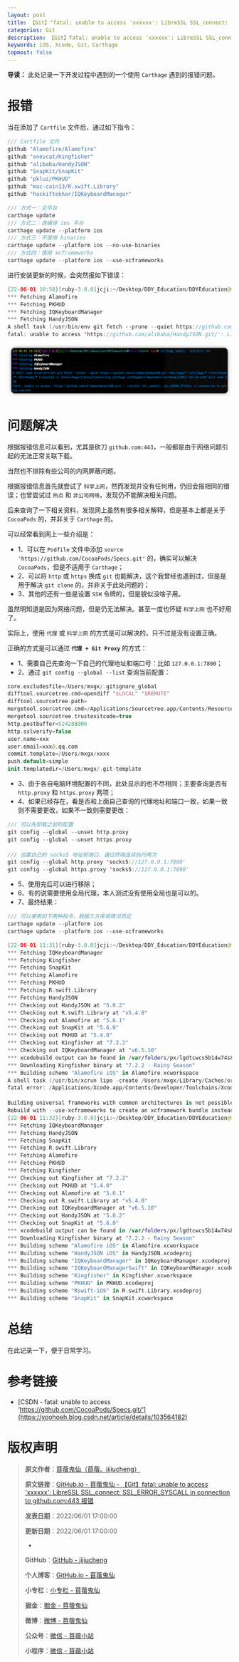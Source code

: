 ```yaml
---
layout: post
title: 【Git】"fatal: unable to access 'xxxxxx': LibreSSL SSL_connect: SSL_ERROR_SYSCALL in connection to github.com:443 报错"
categories: Git
description: 【Git】fatal: unable to access 'xxxxxx': LibreSSL SSL_connect: SSL_ERROR_SYSCALL in connection to github.com:443 报错
keywords: iOS, Xcode, Git，Carthage
topmost: false
---
```


**导读：** 
此处记录一下开发过程中遇到的一个使用 `Carthage` 遇到的报错问题。

# 报错

当在添加了 `Cartfile` 文件后，通过如下指令：

```swift
/// Cartfile 文件
github "Alamofire/Alamofire"
github "onevcat/Kingfisher"
github "alibaba/HandyJSON"
github "SnapKit/SnapKit"
github "pkluz/PKHUD"
github "mac-cain13/R.swift.Library"
github "hackiftekhar/IQKeyboardManager"
```

```swift
/// 方式一：全平台
carthage update
/// 方式二：进编译 ios 平台
carthage update --platform ios
/// 方式三：不使用 binaries
carthage update --platform ios --no-use-binaries
/// 方式四：使用 xcframeworks
carthage update --platform ios --use-xcframeworks
```

进行安装更新的时候，会突然报如下错误：

```swift
{22-06-01 10:58}[ruby-3.0.0]jcji:~/Desktop/DDY_Education/DDYEducation@master✗✗✗✗✗✗ mxgx% carthage update --platform ios
*** Fetching Alamofire
*** Fetching PKHUD
*** Fetching IQKeyboardManager
*** Fetching HandyJSON
A shell task (/usr/bin/env git fetch --prune --quiet https://github.com/alibaba/HandyJSON.git refs/tags/*:refs/tags/* +refs/heads/*:refs/heads/* (launched in /Users/mxgx/Library/Caches/org.carthage.CarthageKit/dependencies/HandyJSON)) failed with exit code 128:
fatal: unable to access 'https://github.com/alibaba/HandyJSON.git/': LibreSSL SSL_connect: SSL_ERROR_SYSCALL in connection to github.com:443 
```

![问题报错](/images/Git/2022-06-01-Carthage-Error-fatal-unable-to-access-01.png)

# 问题解决

根据报错信息可以看到，尤其是砍刀 `github.com:443`，一般都是由于网络问题引起的无法正常关联下载。

当然也不排除有些公司的内网屏蔽问题。

根据报错信息首先就尝试了 `科学上网`，然而发现并没有任何用，仍旧会报相同的错误；也曾尝试过 `热点` 和 `非公司网络`，发现仍不能解决相关问题。

后来查询了一下相关资料，发现网上虽然有很多相关解释，但是基本上都是关于 `CocoaPods` 的，并非关于 `Carthage` 的。

可以经常看到网上一些介绍是：

- 1、可以在 `Podfile` 文件中添加 `source 'https://github.com/CocoaPods/Specs.git'` 的，确实可以解决 `CocoaPods`，但是不适用于 `Carthage`；
- 2、可以将 `http` 或 `https` 换成 `git` 也能解决，这个我曾经也遇到过，但是是用于解决 `git clone` 的，并非关于此处问题的；
- 3、其他的还有一些是设置 `SSH` 令牌的，但是貌似没啥子用。

虽然明知道是因为网络问题，但是仍无法解决。甚至一度也怀疑 `科学上网` 也不好用了。

实际上，使用 `代理` 或 `科学上网` 的方式是可以解决的，只不过是没有设置正确。

正确的方式是可以通过 **`代理 + Git Proxy`** 的方式：

- 1、需要自己先查询一下自己的代理地址和端口号：比如 `127.0.0.1:7890`；
- 2、通过 `git config --global --list` 查询当前配置：

```swift
core.excludesfile=/Users/mxgx/.gitignore_global
difftool.sourcetree.cmd=opendiff "$LOCAL" "$REMOTE"
difftool.sourcetree.path=
mergetool.sourcetree.cmd=/Applications/Sourcetree.app/Contents/Resources/opendiff-w.sh "$LOCAL" "$REMOTE" -ancestor "$BASE" -merge "$MERGED"
mergetool.sourcetree.trustexitcode=true
http.postbuffer=524288000
http.sslverify=false
user.name=xxx
user.email=xxx@.qq.com
commit.template=/Users/mxgx/xxxx
push.default=simple
init.templatedir=/Users/mxgx/.git-template
```

- 3、由于各自电脑环境配置的不同，此处显示的也不尽相同；主要查询是否有 `http.proxy` 和 `https.proxy` 两项；
- 4、如果已经存在，看是否和上面自己查询的代理地址和端口一致，如果一致则不需要更改，如果不一致则需要更改：

```swift
/// 可以先卸载之前的配置
git config --global --unset http.proxy
git config --global --unset https.proxy

/// 设置自己的 socks5 地址和端口，通过终端连续执行两次
git config --global http.proxy 'socks5://127.0.0.1:7890'
git config --global https.proxy 'socks5://127.0.0.1:7890'
```

- 5、使用完后可以进行移除；
- 6、有的说需要使用全局代理，本人测试没有使用全局也是可以的。
- 7、最终结果：

```swift
/// 可以使用如下两种指令，根据三方库视情况而定
carthage update --platform ios
carthage update --platform ios --use-xcframeworks
```

```swift
{22-06-01 11:31}[ruby-3.0.0]jcji:~/Desktop/DDY_Education/DDYEducation@master✗✗✗✗✗✗ mxgx% carthage update --platform ios
*** Fetching IQKeyboardManager
*** Fetching Kingfisher
*** Fetching SnapKit
*** Fetching Alamofire
*** Fetching PKHUD
*** Fetching R.swift.Library
*** Fetching HandyJSON
*** Checking out HandyJSON at "5.0.2"
*** Checking out R.swift.Library at "v5.4.0"
*** Checking out Alamofire at "5.6.1"
*** Checking out SnapKit at "5.6.0"
*** Checking out PKHUD at "5.4.0"
*** Checking out Kingfisher at "7.2.2"
*** Checking out IQKeyboardManager at "v6.5.10"
*** xcodebuild output can be found in /var/folders/px/lgdtcwcs5b14w74s845np6pw0000gn/T/carthage-xcodebuild.dCMNIG.log
*** Downloading Kingfisher binary at "7.2.2 - Rainy Season"
*** Building scheme "Alamofire iOS" in Alamofire.xcworkspace
A shell task (/usr/bin/xcrun lipo -create /Users/mxgx/Library/Caches/org.carthage.CarthageKit/DerivedData/13.1_13A1030d/Alamofire/5.6.1/Build/Intermediates.noindex/ArchiveIntermediates/Alamofire\ iOS/IntermediateBuildFilesPath/UninstalledProducts/iphoneos/Alamofire.framework/Alamofire /Users/mxgx/Library/Caches/org.carthage.CarthageKit/DerivedData/13.1_13A1030d/Alamofire/5.6.1/Build/Products/Release-iphonesimulator/Alamofire.framework/Alamofire -output /Users/mxgx/Desktop/DDY_Education/DDYEducation/Carthage/Build/iOS/Alamofire.framework/Alamofire) failed with exit code 1:
fatal error: /Applications/Xcode.app/Contents/Developer/Toolchains/XcodeDefault.xctoolchain/usr/bin/lipo: /Users/mxgx/Library/Caches/org.carthage.CarthageKit/DerivedData/13.1_13A1030d/Alamofire/5.6.1/Build/Intermediates.noindex/ArchiveIntermediates/Alamofire iOS/IntermediateBuildFilesPath/UninstalledProducts/iphoneos/Alamofire.framework/Alamofire and /Users/mxgx/Library/Caches/org.carthage.CarthageKit/DerivedData/13.1_13A1030d/Alamofire/5.6.1/Build/Products/Release-iphonesimulator/Alamofire.framework/Alamofire have the same architectures (arm64) and can't be in the same fat output file

Building universal frameworks with common architectures is not possible. The device and simulator slices for "Alamofire" both build for: arm64
Rebuild with --use-xcframeworks to create an xcframework bundle instead.
{22-06-01 11:32}[ruby-3.0.0]jcji:~/Desktop/DDY_Education/DDYEducation@master✗✗✗✗✗✗ mxgx% carthage update --platform ios --use-xcframeworks
*** Fetching IQKeyboardManager
*** Fetching HandyJSON
*** Fetching SnapKit
*** Fetching R.swift.Library
*** Fetching Alamofire
*** Fetching PKHUD
*** Fetching Kingfisher
*** Checking out Kingfisher at "7.2.2"
*** Checking out PKHUD at "5.4.0"
*** Checking out Alamofire at "5.6.1"
*** Checking out R.swift.Library at "v5.4.0"
*** Checking out IQKeyboardManager at "v6.5.10"
*** Checking out HandyJSON at "5.0.2"
*** Checking out SnapKit at "5.6.0"
*** xcodebuild output can be found in /var/folders/px/lgdtcwcs5b14w74s845np6pw0000gn/T/carthage-xcodebuild.BgY7QL.log
*** Downloading Kingfisher binary at "7.2.2 - Rainy Season"
*** Building scheme "Alamofire iOS" in Alamofire.xcworkspace
*** Building scheme "HandyJSON iOS" in HandyJSON.xcodeproj
*** Building scheme "IQKeyboardManager" in IQKeyboardManager.xcodeproj
*** Building scheme "IQKeyboardManagerSwift" in IQKeyboardManager.xcodeproj
*** Building scheme "Kingfisher" in Kingfisher.xcworkspace
*** Building scheme "PKHUD" in PKHUD.xcodeproj
*** Building scheme "Rswift-iOS" in R.swift.Library.xcodeproj
*** Building scheme "SnapKit" in SnapKit.xcworkspace
```


# 总结

在此记录一下，便于日常学习。

# 参考链接

- [CSDN - fatal: unable to access ‘https://github.com/CocoaPods/Specs.git/‘](https://yoohoeh.blog.csdn.net/article/details/103564182)

# 版权声明

> **原文作者**：[苜蓿鬼仙（苜蓿、jijiucheng）](https://jijiucheng.github.io/)
> 
> **原文链接**：[GitHub.io - 苜蓿鬼仙 - 【Git】fatal: unable to access 'xxxxxx': LibreSSL SSL_connect: SSL_ERROR_SYSCALL in connection to github.com:443 报错](https://jijiucheng.github.io/2022/06/01/Carthage-Error-fatal-unable-to-access/)
> 
> **发表日期**：2022/06/01 17:00:00
> 
> **更新日期**：2022/06/01 17:00:00
> 
> -
> 
> **GitHub**：[GitHub - jijiucheng](https://github.com/jijiucheng)
> 
> **个人博客**：[GitHub.io - 苜蓿鬼仙](https://jijiucheng.github.io)
> 
> **小专栏**：[小专栏 - 苜蓿鬼仙](https://xiaozhuanlan.com/u/6667468960)
> 
> **掘金**：[掘金 - 苜蓿鬼仙](https://juejin.im/user/5a31e95c51882533d023137d)
> 
> **微博**：[微博 - 苜蓿鬼仙](https://weibo.com/u/1585459545)
> 
> **公众号**：[微信 - 苜蓿小站](#)
> 
> **小程序**：[微信 - 苜蓿小站](#)


